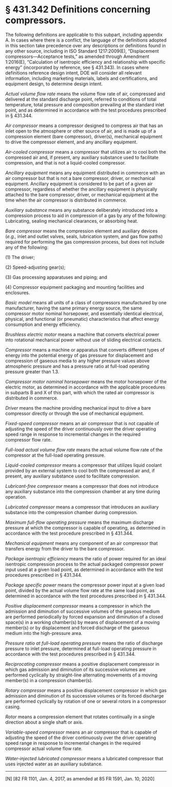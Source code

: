 # § 431.342   Definitions concerning compressors.

The following definitions are applicable to this subpart, including appendix A. In cases where there is a conflict, the language of the definitions adopted in this section take precedence over any descriptions or definitions found in any other source, including in ISO Standard 1217:2009(E), “Displacement compressors—Acceptance tests,” as amended through Amendment 1:2016(E), “Calculation of isentropic efficiency and relationship with specific energy” (incorporated by reference, see § 431.343). In cases where definitions reference design intent, DOE will consider all relevant information, including marketing materials, labels and certifications, and equipment design, to determine design intent.


*Actual volume flow rate* means the volume flow rate of air, compressed and delivered at the standard discharge point, referred to conditions of total temperature, total pressure and composition prevailing at the standard inlet point, and as determined in accordance with the test procedures prescribed in § 431.344.


*Air compressor* means a compressor designed to compress air that has an inlet open to the atmosphere or other source of air, and is made up of a compression element (bare compressor), driver(s), mechanical equipment to drive the compressor element, and any ancillary equipment.


*Air-cooled compressor* means a compressor that utilizes air to cool both the compressed air and, if present, any auxiliary substance used to facilitate compression, and that is not a liquid-cooled compressor.


*Ancillary equipment* means any equipment distributed in commerce with an air compressor but that is not a bare compressor, driver, or mechanical equipment. Ancillary equipment is considered to be part of a given air compressor, regardless of whether the ancillary equipment is physically attached to the bare compressor, driver, or mechanical equipment at the time when the air compressor is distributed in commerce.


*Auxiliary substance* means any substance deliberately introduced into a compression process to aid in compression of a gas by any of the following: Lubricating, sealing mechanical clearances, or absorbing heat.


*Bare compressor* means the compression element and auxiliary devices (*e.g.,* inlet and outlet valves, seals, lubrication system, and gas flow paths) required for performing the gas compression process, but does not include any of the following:


(1) The driver;


(2) Speed-adjusting gear(s);


(3) Gas processing apparatuses and piping; and


(4) Compressor equipment packaging and mounting facilities and enclosures.


*Basic model* means all units of a class of compressors manufactured by one manufacturer, having the same primary energy source, the same compressor motor nominal horsepower, and essentially identical electrical, physical, and functional (or pneumatic) characteristics that affect energy consumption and energy efficiency.


*Brushless electric motor* means a machine that converts electrical power into rotational mechanical power without use of sliding electrical contacts.


*Compressor* means a machine or apparatus that converts different types of energy into the potential energy of gas pressure for displacement and compression of gaseous media to any higher pressure values above atmospheric pressure and has a pressure ratio at full-load operating pressure greater than 1.3.


*Compressor motor nominal horsepower* means the motor horsepower of the electric motor, as determined in accordance with the applicable procedures in subparts B and X of this part, with which the rated air compressor is distributed in commerce.


*Driver* means the machine providing mechanical input to drive a bare compressor directly or through the use of mechanical equipment.


*Fixed-speed compressor* means an air compressor that is not capable of adjusting the speed of the driver continuously over the driver operating speed range in response to incremental changes in the required compressor flow rate.


*Full-load actual volume flow rate* means the actual volume flow rate of the compressor at the full-load operating pressure.


*Liquid-cooled compressor* means a compressor that utilizes liquid coolant provided by an external system to cool both the compressed air and, if present, any auxiliary substance used to facilitate compression.


*Lubricant-free compressor* means a compressor that does not introduce any auxiliary substance into the compression chamber at any time during operation.


*Lubricated compressor* means a compressor that introduces an auxiliary substance into the compression chamber during compression.


*Maximum full-flow operating pressure* means the maximum discharge pressure at which the compressor is capable of operating, as determined in accordance with the test procedure prescribed in § 431.344.


*Mechanical equipment* means any component of an air compressor that transfers energy from the driver to the bare compressor.


*Package isentropic efficiency* means the ratio of power required for an ideal isentropic compression process to the actual packaged compressor power input used at a given load point, as determined in accordance with the test procedures prescribed in § 431.344.


*Package specific power* means the compressor power input at a given load point, divided by the actual volume flow rate at the same load point, as determined in accordance with the test procedures prescribed in § 431.344.


*Positive displacement compressor* means a compressor in which the admission and diminution of successive volumes of the gaseous medium are performed periodically by forced expansion and diminution of a closed space(s) in a working chamber(s) by means of displacement of a moving member(s) or by displacement and forced discharge of the gaseous medium into the high-pressure area.


*Pressure ratio at full-load operating pressure* means the ratio of discharge pressure to inlet pressure, determined at full-load operating pressure in accordance with the test procedures prescribed in § 431.344.


*Reciprocating compressor* means a positive displacement compressor in which gas admission and diminution of its successive volumes are performed cyclically by straight-line alternating movements of a moving member(s) in a compression chamber(s).


*Rotary compressor* means a positive displacement compressor in which gas admission and diminution of its successive volumes or its forced discharge are performed cyclically by rotation of one or several rotors in a compressor casing.


*Rotor* means a compression element that rotates continually in a single direction about a single shaft or axis.


*Variable-speed compressor* means an air compressor that is capable of adjusting the speed of the driver continuously over the driver operating speed range in response to incremental changes in the required compressor actual volume flow rate.


*Water-injected lubricated compressor* means a lubricated compressor that uses injected water as an auxiliary substance.



---

[N] [82 FR 1101, Jan. 4, 2017, as amended at 85 FR 1591, Jan. 10, 2020]




